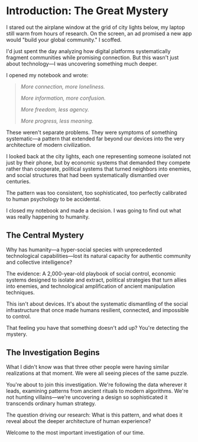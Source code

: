 # Introduction: The Great Mystery

I stared out the airplane window at the grid of city lights below, my laptop still warm from hours of research. On the screen, an ad promised a new app would "build your global community." I scoffed.

I'd just spent the day analyzing how digital platforms systematically fragment communities while promising connection. But this wasn't just about technology—I was uncovering something much deeper.

I opened my notebook and wrote:

> *More connection, more loneliness.*
>
> *More information, more confusion.*
>
> *More freedom, less agency.*
>
> *More progress, less meaning.*

These weren't separate problems. They were symptoms of something systematic—a pattern that extended far beyond our devices into the very architecture of modern civilization.

I looked back at the city lights, each one representing someone isolated not just by their phone, but by economic systems that demanded they compete rather than cooperate, political systems that turned neighbors into enemies, and social structures that had been systematically dismantled over centuries.

The pattern was too consistent, too sophisticated, too perfectly calibrated to human psychology to be accidental.

I closed my notebook and made a decision. I was going to find out what was really happening to humanity.

## The Central Mystery

Why has humanity—a hyper-social species with unprecedented technological capabilities—lost its natural capacity for authentic community and collective intelligence?

The evidence: A 2,000-year-old playbook of social control, economic systems designed to isolate and extract, political strategies that turn allies into enemies, and technological amplification of ancient manipulation techniques.

This isn't about devices. It's about the systematic dismantling of the social infrastructure that once made humans resilient, connected, and impossible to control.

That feeling you have that something doesn't add up? You're detecting the mystery.

## The Investigation Begins

What I didn't know was that three other people were having similar realizations at that moment. We were all seeing pieces of the same puzzle.

You're about to join this investigation. We're following the data wherever it leads, examining patterns from ancient rituals to modern algorithms. We're not hunting villains—we're uncovering a design so sophisticated it transcends ordinary human strategy.

The question driving our research: What is this pattern, and what does it reveal about the deeper architecture of human experience?

Welcome to the most important investigation of our time.
